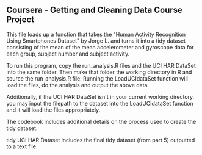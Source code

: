 Coursera - Getting and Cleaning Data Course Project
------------------

This file loads up a function that takes the "Human Activity Recognition Using Smartphones Dataset" by Jorge L. and turns it into a tidy dataset consisting of the mean of the mean accelerometer and gyroscope data for each group, subject number and subject activity.

To run this program, copy the run_analysis.R files and the UCI HAR DataSet into the same folder.  Then make that folder the working directory in R and source the run_analysis.R file.  Running the LoadUCIdataSet function will load the files, do the analysis and output the above data. 

Additionally, if the UCI HAR DataSet isn't in your current working directory, you may input the filepath to the dataset into the LoadUCIdataSet function and it will load the files appropriately.

The codebook includes additional details on the process used to create the tidy dataset.

tidy UCI HAR Dataset includes the final tidy dataset (from part 5) outputted to a text file.
